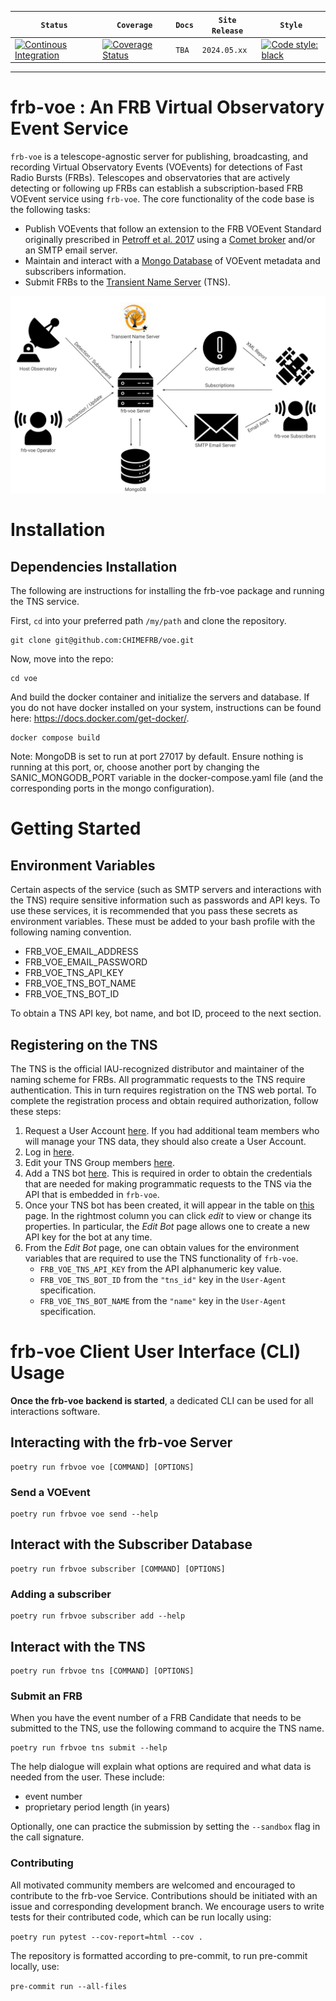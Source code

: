 |   **`Status`**   | **`Coverage`**  |   **`Docs`**    |  **`Site Release`**  |   **`Style`**    |
|-----------------|-----------------|-----------------|-----------------| -----------------|
[![Continous Integration](https://github.com/CHIMEFRB/voe/actions/workflows/ci.yml/badge.svg?branch=master)](https://github.com/CHIMEFRB/voe/actions/workflows/ci.yml) | [![Coverage Status](https://coveralls.io/repos/github/CHIMEFRB/voe/badge.svg?branch=main)](https://coveralls.io/github/CHIMEFRB/voe?branch=main) | `TBA` | `2024.05.xx` | [![Code style: black](https://img.shields.io/badge/code%20style-black-000000.svg)](https://black.readthedocs.io/en/stable/) |
---

# frb-voe : An FRB Virtual Observatory Event Service

`frb-voe` is a telescope-agnostic server for publishing, broadcasting, and recording Virtual Observatory Events (VOEvents) for detections of Fast Radio Bursts (FRBs). Telescopes and observatories that are actively detecting or following up FRBs can establish a subscription-based FRB VOEvent service using `frb-voe`. The core functionality of the code base is the following tasks:

- Publish VOEvents that follow an extension to the FRB VOEvent Standard originally prescribed in [Petroff et al. 2017](https://arxiv.org/abs/1710.08155) using a [Comet broker](https://www.sciencedirect.com/science/article/pii/S2213133714000407) and/or an SMTP email server.
- Maintain and interact with a [Mongo Database](https://www.mongodb.com/) of VOEvent metadata and subscribers information.
- Submit FRBs to the [Transient Name Server](https://www.wis-tns.org) (TNS).

![frb-voe-workflow](/frb-voe-workflow.png?raw=true "The frb-voe Workflow")


# Installation
## Dependencies Installation

The following are instructions for installing the frb-voe package and running the TNS service.

First, `cd` into your preferred path `/my/path` and clone the repository.

```
git clone git@github.com:CHIMEFRB/voe.git
```

Now, move into the repo:

```
cd voe
```

And build the docker container and initialize the servers and database. If you do not have docker installed on your system, instructions can be found here: https://docs.docker.com/get-docker/.

```
docker compose build
```
Note: MongoDB is set to run at port 27017 by default. Ensure nothing is running at this port, or, choose another port by changing the SANIC_MONGODB_PORT variable in the docker-compose.yaml file (and the corresponding ports in the mongo configuration). 


# Getting Started

## Environment Variables

Certain aspects of the service (such as SMTP servers and interactions with the TNS) require sensitive information such as passwords and API keys. To use these services, it is recommended that you pass these secrets as environment variables. These must be added to your bash profile with the following naming convention.

- FRB_VOE_EMAIL_ADDRESS
- FRB_VOE_EMAIL_PASSWORD
- FRB_VOE_TNS_API_KEY
- FRB_VOE_TNS_BOT_NAME
- FRB_VOE_TNS_BOT_ID

To obtain a TNS API key, bot name, and bot ID, proceed to the next section.

## Registering on the TNS

The TNS is the official IAU-recognized distributor and maintainer of the naming scheme for FRBs. All programmatic requests to the TNS require authentication. This in turn requires registration on the TNS web portal. To complete the registration process and obtain required authorization, follow these steps:

1. Request a User Account [here](https://www.wis-tns.org/user/register). If you had additional team members who will manage your TNS data, they should also create a User Account.
2. Log in [here](https://www.wis-tns.org/user).
3. Edit your TNS Group members [here](https://www.wis-tns.org/groups).
4. Add a TNS bot [here](https://www.wis-tns.org/bots). This is required in order to obtain the credentials that are needed for making programmatic requests to the TNS via the API that is embedded in `frb-voe`.
5. Once your TNS bot has been created, it will appear in the table on [this](https://www.wis-tns.org/bots) page. In the rightmost column you can click *edit* to view or change its properties. In particular, the *Edit Bot* page allows one to create a new API key for the bot at any time.
6. From the *Edit Bot* page, one can obtain values for the environment variables that are required to use the TNS functionality of `frb-voe`.
    - `FRB_VOE_TNS_API_KEY` from the API alphanumeric key value.
    - `FRB_VOE_TNS_BOT_ID` from the `"tns_id"` key in the `User-Agent` specification.
    - `FRB_VOE_TNS_BOT_NAME` from the `"name"` key in the `User-Agent` specification.

# frb-voe Client User Interface (CLI) Usage

**Once the frb-voe backend is started**, a dedicated CLI can be used for all interactions software.

## Interacting with the frb-voe Server

```
poetry run frbvoe voe [COMMAND] [OPTIONS]
```
### Send a VOEvent

```
poetry run frbvoe voe send --help
```

## Interact with the Subscriber Database

```
poetry run frbvoe subscriber [COMMAND] [OPTIONS]
```
### Adding a subscriber

```
poetry run frbvoe subscriber add --help
```

## Interact with the TNS

```
poetry run frbvoe tns [COMMAND] [OPTIONS]
```

### Submit an FRB

When you have the event number of a FRB Candidate that needs to be submitted to the TNS, use the following command to acquire the TNS name.

```
poetry run frbvoe tns submit --help
```

The help dialogue will explain what options are required and what data is needed from the user. These include:

- event number
- proprietary period length (in years)

Optionally, one can practice the submission by setting the `--sandbox` flag in the call signature.


### Contributing

All motivated community members are welcomed and encouraged to contribute to the frb-voe Service. Contributions should be initiated with an issue and corresponding development branch. We encourage users to write tests for their contributed code, which can be run locally using: 

```poetry run pytest --cov-report=html --cov .```

The repository is formatted according to pre-commit, to run pre-commit locally, use: 

```pre-commit run --all-files```